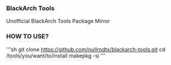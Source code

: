 ### BlackArch Tools
Unofficial BlackArch Tools Package Mirror

### HOW TO USE?

'''sh
git clone https://github.com/nullrndtx/blackarch-tools.git
cd /tools/you/want/to/install
makepkg -si
'''
